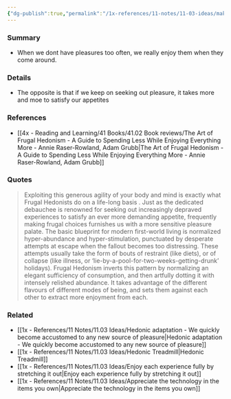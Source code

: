 ```yaml
---
{"dg-publish":true,"permalink":"/1x-references/11-notes/11-03-ideas/making-frugal-choices-results-in-greater-appreciation-of-pleasures/","title":"Making frugal choices results in greater appreciation of pleasures","created":"2025-08-27T17:27:09.508+03:00","updated":"2025-09-01T07:41:24.073+03:00"}
---
```



### Summary
- When we dont have pleasures too often, we really enjoy them when they come around.

### Details
- The opposite is that if we keep on seeking out pleasure, it takes more and moe to satisfy our appetites

### References
- [[4x - Reading and Learning/41 Books/41.02 Book reviews/The Art of Frugal Hedonism - A Guide to Spending Less While Enjoying Everything More - Annie Raser-Rowland, Adam Grubb\|The Art of Frugal Hedonism - A Guide to Spending Less While Enjoying Everything More - Annie Raser-Rowland, Adam Grubb]]

### Quotes
> Exploiting this generous agility of your body and mind is exactly what Frugal Hedonists do on a life-long basis . Just as the dedicated debauchee is renowned for seeking out increasingly depraved experiences to satisfy an ever more demanding appetite, frequently making frugal choices furnishes us with a more sensitive pleasure palate. The basic blueprint for modern first-world living is normalized hyper-abundance and hyper-stimulation, punctuated by desperate attempts at escape when the fallout becomes too distressing. These attempts usually take the form of bouts of restraint (like diets), or of collapse (like illness, or ‘lie-by-a-pool-for-two-weeks-getting-drunk’ holidays). Frugal Hedonism inverts this pattern by normalizing an elegant sufficiency of consumption, and then artfully dotting it with intensely relished abundance. It takes advantage of the different flavours of different modes of being, and sets them against each other to extract more enjoyment from each.

### Related
- [[1x - References/11 Notes/11.03 Ideas/Hedonic adaptation - We quickly become accustomed to any new source of pleasure\|Hedonic adaptation - We quickly become accustomed to any new source of pleasure]]
- [[1x - References/11 Notes/11.03 Ideas/Hedonic Treadmill\|Hedonic Treadmill]]
- [[1x - References/11 Notes/11.03 Ideas/Enjoy each experience fully by stretching it out\|Enjoy each experience fully by stretching it out]]
- [[1x - References/11 Notes/11.03 Ideas/Appreciate the technology in the items you own\|Appreciate the technology in the items you own]]